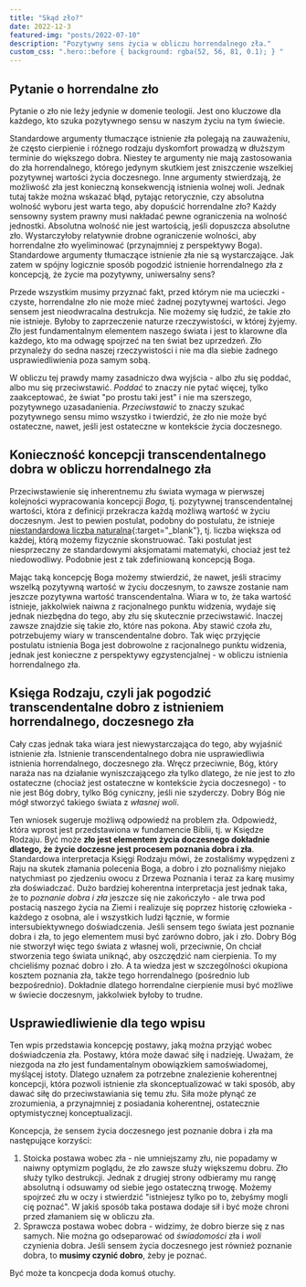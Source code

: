 ```yaml
---
title: "Skąd zło?"
date: 2022-12-3
featured-img: "posts/2022-07-10"
description: "Pozytywny sens życia w obliczu horrendalnego zła."
custom_css: ".hero::before { background: rgba(52, 56, 81, 0.1); } "
---
```


## Pytanie o horrendalne zło

Pytanie o zło nie leży jedynie w domenie teologii. Jest ono kluczowe dla każdego, kto szuka pozytywnego sensu w naszym życiu na tym świecie.

Standardowe argumenty tłumaczące istnienie zła polegają na zauważeniu, że często cierpienie i różnego rodzaju dyskomfort prowadzą w dłuższym terminie do większego dobra. Niestey te argumenty nie mają zastosowania do zła horrendalnego, którego jedynym skutkiem jest zniszczenie wszelkiej pozytywnej wartości życia doczesnego. Inne argumenty stwierdzają, że możliwość zła jest konieczną konsekwencją istnienia wolnej woli. Jednak tutaj także można wskazać błąd, pytając retorycznie, czy absolutna wolność wyboru jest warta tego, aby dopuścić horrendalne zło? Każdy sensowny system prawny musi nakładać pewne ograniczenia na wolność jednostki. Absolutna wolność nie jest wartością, jeśli dopuszcza absolutne zło. Wystarczyłoby relatywnie drobne ograniczenie wolności, aby horrendalne zło wyeliminować (przynajmniej z perspektywy Boga). Standardowe argumenty tłumaczące istnienie zła nie są wystarczające. Jak zatem w spójny logicznie sposób pogodzić istnienie horrendalnego zła z koncepcją, że życie ma pozytywny, uniwersalny sens?

Przede wszystkim musimy przyznać fakt, przed którym nie ma ucieczki - czyste, horrendalne zło nie może mieć żadnej pozytywnej wartości. Jego sensem jest nieodwracalna destrukcja. Nie możemy się łudzić, że takie zło nie istnieje. Byłoby to zaprzeczenie naturze rzeczywistości, w której żyjemy. Zło jest fundamentalnym elementem naszego świata i jest to klarowne dla każdego, kto ma odwagę spojrzeć na ten świat bez uprzedzeń. Zło przynależy do sedna naszej rzeczywistości i nie ma dla siebie żadnego usprawiedliwienia poza samym sobą.

W obliczu tej prawdy mamy zasadniczo dwa wyjścia - albo złu się poddać, albo mu się przeciwstawić. *Poddać* to znaczy nie pytać więcej, tylko zaakceptować, że świat "po prostu taki jest" i nie ma szerszego, pozytywnego uzasadanienia. *Przeciwstawić* to znaczy szukać pozytywnego sensu mimo wszystko i twierdzić, że zło nie może być ostateczne, nawet, jeśli jest ostateczne w kontekście życia doczesnego.

## Konieczność koncepcji transcendentalnego dobra w obliczu horrendalnego zła

Przeciwstawienie się inherentnemu złu świata wymaga w pierwszej kolejności wypracowania koncepcji *Boga*, tj. pozytywnej transcendentalnej wartości, która z definicji przekracza każdą możliwą wartość w życiu doczesnym. Jest to pewien postulat, podobny do postulatu, że istnieje [niestandardowa liczba naturalna][non-standard-natural-number]{:target="_blank"}, tj. liczba większa od każdej, którą możemy fizycznie skonstruować. Taki postulat jest niesprzeczny ze standardowymi aksjomatami matematyki, chociaż jest też niedowodliwy. Podobnie jest z tak zdefiniowaną koncepcją Boga.

Mając taką koncepcję Boga możemy stwierdzić, że nawet, jeśli stracimy wszelką pozytywną wartość w życiu doczesnym, to zawsze zostanie nam jeszcze pozytywna wartość transcendentalna. Wiara w to, że taka wartość istnieje, jakkolwiek naiwna z racjonalnego punktu widzenia, wydaje się jednak niezbędna do tego, aby złu się skutecznie przeciwstawić. Inaczej zawsze znajdzie się takie zło, które nas pokona. Aby stawić czoła złu, potrzebujemy wiary w transcendentalne dobro. Tak więc przyjęcie postulatu istnienia Boga jest dobrowolne z racjonalnego punktu widzenia, jednak jest konieczne z perspektywy egzystencjalnej - w obliczu istnienia horrendalnego zła.

## Księga Rodzaju, czyli jak pogodzić transcendentalne dobro z istnieniem horrendalnego, doczesnego zła

Cały czas jednak taka wiara jest niewystarczająca do tego, aby wyjaśnić istnienie zła. Istnienie transcendentalnego dobra nie usprawiedliwia istnienia horrendalnego, doczesnego zła. Wręcz przeciwnie, Bóg, który naraża nas na działanie wyniszczającego zła tylko dlatego, że nie jest to zło ostateczne (chociaż jest ostateczne w kontekście życia doczesnego) - to nie jest Bóg dobry, tylko Bóg cyniczny, jeśli nie szyderczy. Dobry Bóg nie mógł stworzyć takiego świata z *własnej woli*.

Ten wniosek sugeruje możliwą odpowiedź na problem zła. Odpowiedź, która wprost jest przedstawiona w fundamencie Biblii, tj. w Księdze Rodzaju. Być może **zło jest elementem życia doczesnego dokładnie dlatego, że życie doczesne jest procesem poznania dobra i zła**. Standardowa interpretacja Księgi Rodzaju mówi, że zostaliśmy wypędzeni z Raju na skutek złamania polecenia Boga, a dobro i zło poznaliśmy niejako natychmiast po zjedzeniu owocu z Drzewa Poznania i teraz za karę musimy zła doświadczać. Dużo bardziej koherentna interpretacja jest jednak taka, że to *poznanie dobra i zła* jeszcze się nie zakończyło - ale trwa pod postacią naszego życia na Ziemi i realizuje się poprzez historię człowieka - każdego z osobna, ale i wszystkich ludzi łącznie, w formie intersubiektywnego doświadczenia. Jeśli sensem tego świata jest poznanie dobra i zła, to jego elementem musi być zarówno dobro, jak i zło. Dobry Bóg nie stworzył więc tego świata z własnej woli, przeciwnie, On chciał stworzenia tego świata uniknąć, aby oszczędzić nam cierpienia. To my chcieliśmy poznać dobro i zło. A ta wiedza jest w szczególności okupiona kosztem poznania zła, także tego horrendalnego (pośrednio lub bezpośrednio). Dokładnie dlatego horrendalne cierpienie musi być możliwe w świecie doczesnym, jakkolwiek byłoby to trudne.

## Usprawiedliwienie dla tego wpisu

Ten wpis przedstawia koncepcję postawy, jaką można przyjąć wobec doświadczenia zła. Postawy, która może dawać siłę i nadzieję. Uważam, że niezgoda na zło jest fundamentalnym obowiązkiem samoświadomej, myślącej istoty. Dlatego uznałem za potrzebne znalezienie koherentnej koncepcji, która pozwoli istnienie zła skonceptualizować w taki sposób, aby dawać siłę do przeciwstawiania się temu złu. Siła może płynąć ze zrozumienia, a przynajmniej z posiadania koherentnej, ostatecznie optymistycznej konceptualizacji.

Koncepcja, że sensem życia doczesnego jest poznanie dobra i zła ma następujące korzyści:
1. Stoicka postawa wobec zła - nie umniejszamy złu, nie popadamy w naiwny optymizm poglądu, że zło zawsze służy większemu dobru. Zło służy tylko destrukcji. Jednak z drugiej strony odbieramy mu rangę absolutną i odsuwamy od siebie jego ostateczną trwogę. Możemy spojrzeć złu w oczy i stwierdzić "istniejesz tylko po to, żebyśmy mogli cię poznać". W jakiś sposób taka postawa dodaje sił i być może chroni przed złamaniem się w obliczu zła.
2. Sprawcza postawa wobec dobra - widzimy, że dobro bierze się z nas samych. Nie można go odseparować od *świadomości* zła i *woli* czynienia dobra. Jeśli sensem życia doczesnego jest również poznanie dobra, to **musimy czynić dobro**, żeby je poznać.

Być może ta koncpecja doda komuś otuchy.

[non-standard-natural-number]: https://en.wikipedia.org/wiki/Non-standard_model_of_arithmetic